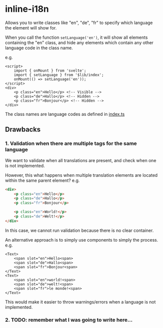 # inline-i18n

Allows you to write classes like "en", "de", "fr" to specify which language the element
will show for.

When you call the function `setLanguage('en')`, it will show all elements containing the "en" class,
and hide any elements which contain any other language code in the class name.

e.g.
```svelte
<script>
	import { onMount } from 'svelte';
	import { setLanguage } from '$lib/index';
	onMount(() => setLanguage('en'));
</script>
<div>
    <p class="en">Hello</p> <!-- Visible -->
    <p class="de">Hallo</p> <!-- Hidden -->
    <p class="fr">Bonjour</p> <!-- Hidden -->
</div>
```

The class names are language codes as defined in [index.ts](src/lib/index.ts#L56)

## Drawbacks

### 1. Validation when there are multiple tags for the same language

We want to validate when all translations are present, and check when one is not implemented.

However, this what happens when multiple translation elements are located within the same parent
element? e.g.
```html
<div>
    <p class="en">Hello</p>
    <p class="de">Hallo</p>
    <p class="fr">Bonjour</p>

    <p class="en">World!</p>
    <p class="de">Welt!</p>
</div>
```

In this case, we cannot run validation because there is no clear container.

An alternative approach is to simply use components to simply the process. e.g.
```svelte
<Text>
    <span slot="en">Hello<span>
    <span slot="de">Hallo<span>
    <span slot="fr">Bonjour<span>
</Text>
<Text>
    <span slot="en">world!<span>
    <span slot="de">welt!<span>
    <span slot="fr">le monde!<span>
</Text>
```

This would make it easier to throw warnings/errors when a language is not implemented.

### 2. TODO: remember what I was going to write here...